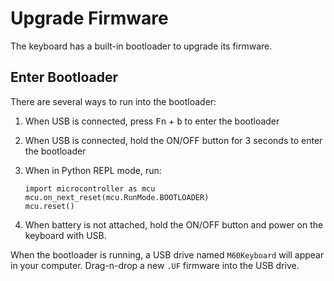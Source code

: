 Upgrade Firmware
================

The keyboard has a built-in bootloader to upgrade its firmware.

## Enter Bootloader
There are several ways to run into the bootloader:

1. When USB is connected, press <kbd>Fn</kbd> + <kbd>b</kbd> to enter the bootloader
2. When USB is connected, hold the ON/OFF button for 3 seconds to enter the bootloader
3. When in Python REPL mode, run:

   ```
   import microcontroller as mcu
   mcu.on_next_reset(mcu.RunMode.BOOTLOADER)
   mcu.reset()
   ```

4. When battery is not attached, hold the ON/OFF button and power on the keyboard with USB.

When the bootloader is running, a USB drive named `M60Keyboard` will appear in your computer. Drag-n-drop a new `.UF` firmware into the USB drive.
